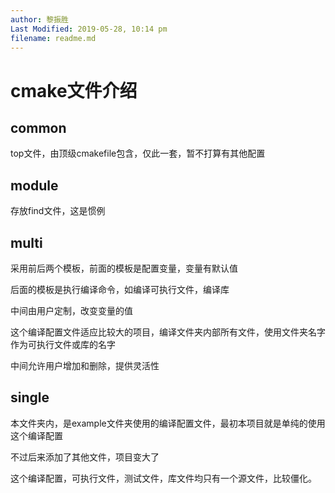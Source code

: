 ```yaml
---
author: 黎振胜
Last Modified: 2019-05-28, 10:14 pm
filename: readme.md
---
```


# cmake文件介绍

## common

top文件，由顶级cmakefile包含，仅此一套，暂不打算有其他配置

## module

存放find文件，这是惯例

## multi

采用前后两个模板，前面的模板是配置变量，变量有默认值

后面的模板是执行编译命令，如编译可执行文件，编译库

中间由用户定制，改变变量的值

这个编译配置文件适应比较大的项目，编译文件夹内部所有文件，使用文件夹名字作为可执行文件或库的名字

中间允许用户增加和删除，提供灵活性

## single

本文件夹内，是example文件夹使用的编译配置文件，最初本项目就是单纯的使用这个编译配置

不过后来添加了其他文件，项目变大了

这个编译配置，可执行文件，测试文件，库文件均只有一个源文件，比较僵化。